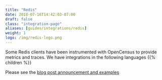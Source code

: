 ```yaml
---
title: "Redis"
date: 2018-07-16T14:42:03-07:00
draft: false
class: "integration-page"
aliases: [guides/integrations/redis]
weight: 1
logo: /img/redis-logo.png
---
```


Some Redis clients have been instrumented with OpenCensus to provide metrics and traces.
We have integrations in the following languages
{{% children %}}

Please see the [blog post announcement and examples](https://medium.com/@orijtech/redis-clients-instrumented-by-opencensus-in-java-and-go-402470d92c5c)
